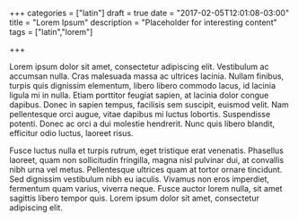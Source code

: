 +++
categories = ["latin"]
draft = true
date = "2017-02-05T12:01:08-03:00"
title = "Lorem Ipsum"
description = "Placeholder for interesting content"
tags = ["latin","lorem"]

+++

Lorem ipsum dolor sit amet, consectetur adipiscing elit. Vestibulum ac accumsan nulla. Cras malesuada massa ac ultrices lacinia. Nullam finibus, turpis quis dignissim elementum, libero libero commodo lacus, id lacinia ligula mi in nulla. Etiam porttitor feugiat sapien, at lacinia dolor congue dapibus. Donec in sapien tempus, facilisis sem suscipit, euismod velit. Nam pellentesque orci augue, vitae dapibus mi luctus lobortis. Suspendisse potenti. Donec ac orci a dui molestie hendrerit. Nunc quis libero blandit, efficitur odio luctus, laoreet risus.

Fusce luctus nulla et turpis rutrum, eget tristique erat venenatis. Phasellus laoreet, quam non sollicitudin fringilla, magna nisl pulvinar dui, at convallis nibh urna vel metus. Pellentesque ultrices quam at tortor ornare tincidunt. Sed dignissim vestibulum nibh eu iaculis. Vivamus non eros imperdiet, fermentum quam varius, viverra neque. Fusce auctor lorem nulla, sit amet sagittis libero tempor quis. Lorem ipsum dolor sit amet, consectetur adipiscing elit.

